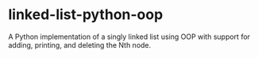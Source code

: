 # linked-list-python-oop
A Python implementation of a singly linked list using OOP with support for adding, printing, and deleting the Nth node.
